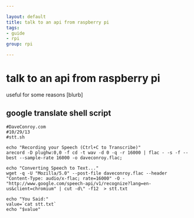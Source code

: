 ```yaml
---

layout: default
title: talk to an api from raspberry pi
tags:
- guide
- rpi
group: rpi

---
```


#	talk to an api from raspberry pi

useful for some reasons [blurb]

## google translate shell script

	#DaveConroy.com
	#10/29/13
	#stt.sh

	echo "Recording your Speech (Ctrl+C to Transcribe)"
	arecord -D plughw:0,0 -f cd -t wav -d 0 -q -r 16000 | flac - -s -f --best --sample-rate 16000 -o daveconroy.flac;

	echo "Converting Speech to Text..."
	wget -q -U "Mozilla/5.0" --post-file daveconroy.flac --header "Content-Type: audio/x-flac; rate=16000" -O - "http://www.google.com/speech-api/v1/recognize?lang=en-us&client=chromium" | cut -d\" -f12  > stt.txt

	echo "You Said:"
	value=`cat stt.txt`
	echo "$value"